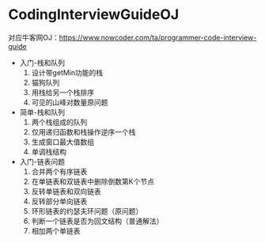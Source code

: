 # CodingInterviewGuideOJ
对应牛客网OJ：https://www.nowcoder.com/ta/programmer-code-interview-guide

- 入门-栈和队列
    1. 设计带getMin功能的栈
    2. 猫狗队列
    3. 用栈给另一个栈排序
    4. 可见的山峰对数量原问题
- 简单-栈和队列
    1. 两个栈组成的队列
    2. 仅用递归函数和栈操作逆序一个栈
    3. 生成窗口最大值数组
    4. 单调栈结构
- 入门-链表问题
    1. 合并两个有序链表
    2. 在单链表和双链表中删除倒数第K个节点
    3. 反转单链表和双向链表
    4. 反转部分单向链表
    5. 环形链表的约瑟夫环问题（原问题）
    6. 判断一个链表是否为回文结构（普通解法）
    7. 相加两个单链表